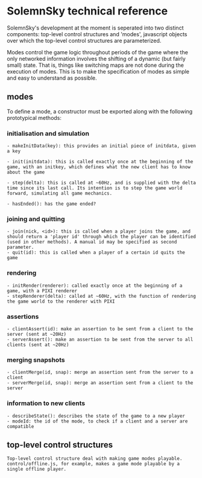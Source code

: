 # SolemnSky technical reference 

SolemnSky's development at the moment is seperated into two distinct components: top-level control structures and 'modes', javascript objects over which the top-level control structures are parameterized.  

Modes control the game logic throughout periods of the game where the only networked information involves the shifting of a dynamic (but fairly small) state. That is, things like switching maps are not done during the execution of modes. This is to make the specification of modes as simple and easy to understand as possible.

## modes

To define a mode, a constructor must be exported along with the following prototypical methods:

### initialisation and simulation

	- makeInitData(key): this provides an initial piece of initdata, given a key

	- init(initdata): this is called exactly once at the beginning of the game, with an initkey, which defines what the new client has to know about the game 

	- step(delta): this is called at ~60Hz, and is supplied with the delta time since its last call. Its intention is to step the game world forward, simulating all game mechanics.

	- hasEnded(): has the game ended?

### joining and quitting

	- join(nick, <id>): this is called when a player joins the game, and should return a 'player id' through which the player can be identified (used in other methods). A manual id may be specified as second parameter.
	- quit(id): this is called when a player of a certain id quits the game

### rendering

	- initRender(renderer): called exactly once at the beginning of a game, with a PIXI renderer
	- stepRenderer(delta): called at ~60Hz, with the function of rendering the game world to the renderer with PIXI

### assertions

	- clientAssert(id): make an assertion to be sent from a client to the server (sent at ~20Hz)
	- serverAssert(): make an assertion to be sent from the server to all clients (sent at ~20Hz)

### merging snapshots

	- clientMerge(id, snap): merge an assertion sent from the server to a client
	- serverMerge(id, snap): merge an assertion sent from a client to the server

### information to new clients

	- describeState(): describes the state of the game to a new player 
	- modeId: the id of the mode, to check if a client and a server are compatible

## top-level control structures

	Top-level control structure deal with making game modes playable. control/offline.js, for example, makes a game mode playable by a single offline player.

